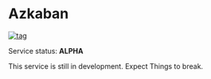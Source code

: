 # Azkaban

[![tag](https://img.shields.io/github/v/tag/toxictoast/ToxicTV?style=flat-square&logo=semver&logoColor=white)](https://github.com/toxictoast/ToxicTV/tags)

Service status: **ALPHA**

This service is still in development. Expect Things to break.